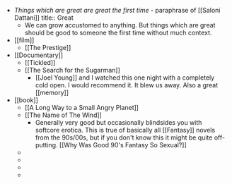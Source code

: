 - *Things which are great are great the first time* - paraphrase of [[Saloni Dattani]]
  title:: Great
	- We can grow accustomed to anything. But things which are great should be good to someone the first time without much context.
- [[film]]
	- [[The Prestige]]
- [[Documentary]]
	- [[Tickled]]
	- [[The Search for the Sugarman]]
		- [[Joel Young]] and I watched this one night with a completely cold open. I would recommend it. It blew us away. Also a great [[memory]]
- [[book]]
	- [[A Long Way to a Small Angry Planet]]
	- [[The Name of The Wind]]
		- Generally very good but occasionally blindsides you with softcore erotica. This is true of basically all [[Fantasy]] novels from the 90s/00s, but if you don't know this it might be quite off-putting. [[Why Was Good 90's Fantasy So Sexual?]]
	-
	-
	-
	-